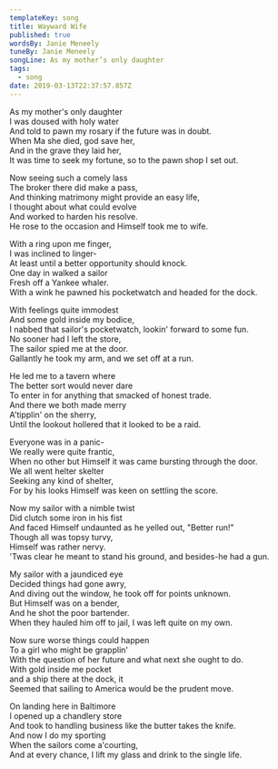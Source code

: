 ```yaml
---
templateKey: song
title: Wayward Wife
published: true
wordsBy: Janie Meneely
tuneBy: Janie Meneely
songLine: As my mother’s only daughter
tags:
  - song
date: 2019-03-13T22:37:57.857Z
---
```

As my mother's only daughter\
I was doused with holy water\
And told to pawn my rosary if the future was in doubt.\
When Ma she died, god save her,\
And in the grave they laid her,\
It was time to seek my fortune, so to the pawn shop I set out.

Now seeing such a comely lass\
The broker there did make a pass,\
And thinking matrimony might provide an easy life,\
I thought about what could evolve \
And worked to harden his resolve.\
He rose to the occasion and Himself took me to wife.

With a ring upon me finger, \
I was inclined to linger-\
At least until a better opportunity should knock.\
One day in walked a sailor\
Fresh off a Yankee whaler.\
With a wink he pawned his pocketwatch and headed for the dock.

With feelings quite immodest\
And some gold inside my bodice,\
I nabbed that sailor's pocketwatch, lookin' forward to some fun.\
No sooner had I left the store,\
The sailor spied me at the door.\
Gallantly he took my arm, and we set off at a run.

He led me to a tavern where\
The better sort would never dare\
To enter in for anything that smacked of honest trade.\
And there we both made merry\
A'tipplin' on the sherry,\
Until the lookout hollered that it looked to be a raid.

Everyone was in a panic-\
We really were quite frantic,\
When no other but Himself it was came bursting through the door.\
We all went helter skelter\
Seeking any kind of shelter,\
For by his looks Himself was keen on settling the score.

Now my sailor with a nimble twist\
Did clutch some iron in his fist\
And faced Himself undaunted as he yelled out, "Better run!"\
Though all was topsy turvy,\
Himself was rather nervy.\
'Twas clear he meant to stand his ground, and besides-he had a gun.

My sailor with a jaundiced eye\
Decided things had gone awry,\
And diving out the window, he took off for points unknown.\
But Himself was on a bender,\
And he shot the poor bartender.\
When they hauled him off to jail, I was left quite on my own.

Now sure worse things could happen\
To a girl who might be grapplin'\
With the question of her future and what next she ought to do.\
With gold inside me pocket\
and a ship there at the dock, it\
Seemed that sailing to America would be the prudent move.

On landing here in Baltimore\
I opened up a chandlery store\
And took to handling business like the butter takes the knife.\
And now I do my sporting\
When the sailors come a'courting,\
And at every chance, I lift my glass and drink to the single life.

